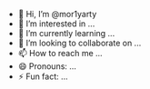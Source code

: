 - 👋 Hi, I’m @mor1yarty
- 👀 I’m interested in ...
- 🌱 I’m currently learning ...
- 💞️ I’m looking to collaborate on ...
- 📫 How to reach me ...
- 😄 Pronouns: ...
- ⚡ Fun fact: ...

<!---
mor1yarty/mor1yarty is a ✨ special ✨ repository because its `README.md` (this file) appears on your GitHub profile.
You can click the Preview link to take a look at your changes.
--->
